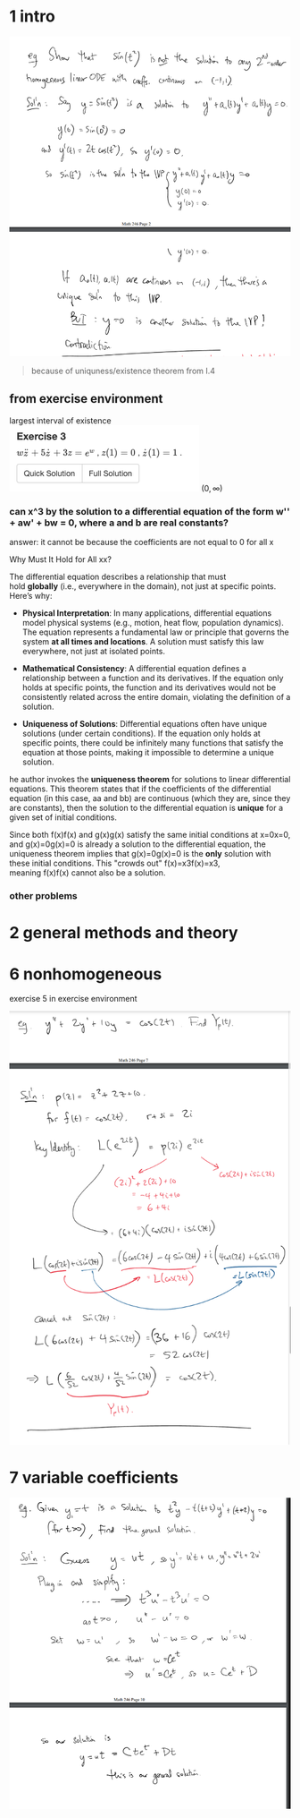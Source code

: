# 1 intro

![](z_attachments/Pasted%20image%2020250306214339.png)
> because of uniquness/existence theorem from I.4

## from exercise environment

largest interval of existence
![](z_attachments/Pasted%20image%2020250318162921.png)
	$(0, \infty)$

### can x^3 by the solution to a differential equation of the form w'' + aw' + bw = 0, where a and b are real constants?

answer: it cannot be because the coefficients are not equal to 0 for all x

Why Must It Hold for All xx?

The differential equation describes a relationship that must hold **globally** (i.e., everywhere in the domain), not just at specific points. Here’s why:

- **Physical Interpretation**: In many applications, differential equations model physical systems (e.g., motion, heat flow, population dynamics). The equation represents a fundamental law or principle that governs the system **at all times and locations**. A solution must satisfy this law everywhere, not just at isolated points.
    
- **Mathematical Consistency**: A differential equation defines a relationship between a function and its derivatives. If the equation only holds at specific points, the function and its derivatives would not be consistently related across the entire domain, violating the definition of a solution.
    
- **Uniqueness of Solutions**: Differential equations often have unique solutions (under certain conditions). If the equation only holds at specific points, there could be infinitely many functions that satisfy the equation at those points, making it impossible to determine a unique solution.

he author invokes the **uniqueness theorem** for solutions to linear differential equations. This theorem states that if the coefficients of the differential equation (in this case, aa and bb) are continuous (which they are, since they are constants), then the solution to the differential equation is **unique** for a given set of initial conditions.

Since both f(x)f(x) and g(x)g(x) satisfy the same initial conditions at x=0x=0, and g(x)=0g(x)=0 is already a solution to the differential equation, the uniqueness theorem implies that g(x)=0g(x)=0 is the **only** solution with these initial conditions. This "crowds out" f(x)=x3f(x)=x3, meaning f(x)f(x) cannot also be a solution.

### other problems

# 2 general methods and theory

# 6 nonhomogeneous

exercise 5 in exercise environment

![](z_attachments/Pasted%20image%2020250331221541.png)

# 7 variable coefficients

![](z_attachments/Pasted%20image%2020250331222954.png)